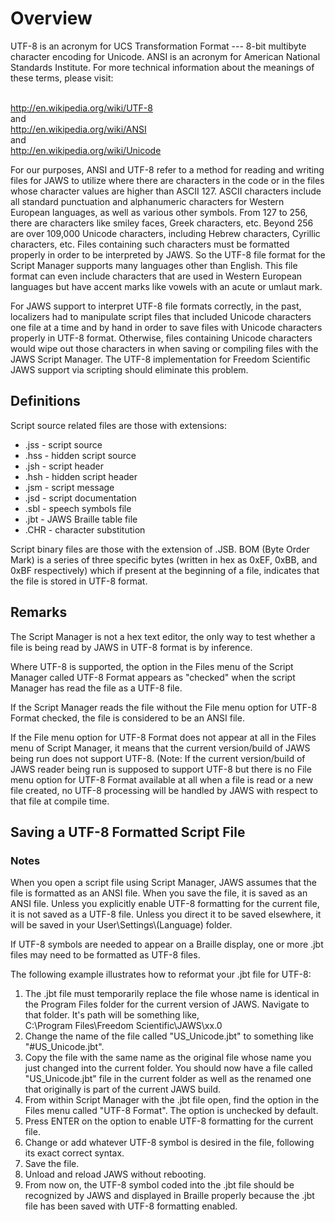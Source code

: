 # Overview

UTF-8 is an acronym for UCS Transformation Format --- 8-bit multibyte
character encoding for Unicode. ANSI is an acronym for American National
Standards Institute. For more technical information about the meanings
of these terms, please visit:

\
<http://en.wikipedia.org/wiki/UTF-8>\
and\
<http://en.wikipedia.org/wiki/ANSI>\
and\
<http://en.wikipedia.org/wiki/Unicode>

For our purposes, ANSI and UTF-8 refer to a method for reading and
writing files for JAWS to utilize where there are characters in the code
or in the files whose character values are higher than ASCII 127. ASCII
characters include all standard punctuation and alphanumeric characters
for Western European languages, as well as various other symbols. From
127 to 256, there are characters like smiley faces, Greek characters,
etc. Beyond 256 are over 109,000 Unicode characters, including Hebrew
characters, Cyrillic characters, etc. Files containing such characters
must be formatted properly in order to be interpreted by JAWS. So the
UTF-8 file format for the Script Manager supports many languages other
than English. This file format can even include characters that are used
in Western European languages but have accent marks like vowels with an
acute or umlaut mark.

For JAWS support to interpret UTF-8 file formats correctly, in the past,
localizers had to manipulate script files that included Unicode
characters one file at a time and by hand in order to save files with
Unicode characters properly in UTF-8 format. Otherwise, files containing
Unicode characters would wipe out those characters in when saving or
compiling files with the JAWS Script Manager. The UTF-8 implementation
for Freedom Scientific JAWS support via scripting should eliminate this
problem.

## Definitions

Script source related files are those with extensions:

- .jss - script source
- .hss - hidden script source
- .jsh - script header
- .hsh - hidden script header
- .jsm - script message
- .jsd - script documentation
- .sbl - speech symbols file
- .jbt - JAWS Braille table file
- .CHR - character substitution

Script binary files are those with the extension of .JSB. BOM (Byte
Order Mark) is a series of three specific bytes (written in hex as 0xEF,
0xBB, and 0xBF respectively) which if present at the beginning of a
file, indicates that the file is stored in UTF-8 format.

## Remarks

The Script Manager is not a hex text editor, the only way to test
whether a file is being read by JAWS in UTF-8 format is by inference.

Where UTF-8 is supported, the option in the Files menu of the Script
Manager called UTF-8 Format appears as "checked" when the script Manager
has read the file as a UTF-8 file.

If the Script Manager reads the file without the File menu option for
UTF-8 Format checked, the file is considered to be an ANSI file.

If the File menu option for UTF-8 Format does not appear at all in the
Files menu of Script Manager, it means that the current version/build of
JAWS being run does not support UTF-8. (Note: If the current
version/build of JAWS reader being run is supposed to support UTF-8 but
there is no File menu option for UTF-8 Format available at all when a
file is read or a new file created, no UTF-8 processing will be handled
by JAWS with respect to that file at compile time.

## Saving a UTF-8 Formatted Script File

### Notes

When you open a script file using Script Manager, JAWS assumes that the
file is formatted as an ANSI file. When you save the file, it is saved
as an ANSI file. Unless you explicitly enable UTF-8 formatting for the
current file, it is not saved as a UTF-8 file. Unless you direct it to
be saved elsewhere, it will be saved in your User\\Settings\\(Language)
folder.

If UTF-8 symbols are needed to appear on a Braille display, one or more
.jbt files may need to be formatted as UTF-8 files.

The following example illustrates how to reformat your .jbt file for
UTF-8:

1.  The .jbt file must temporarily replace the file whose name is
    identical in the Program Files folder for the current version of
    JAWS. Navigate to that folder. It's path will be something like,\
    C:\\Program Files\\Freedom Scientific\\JAWS\\xx.0
2.  Change the name of the file called "US_Unicode.jbt" to something
    like "#US_Unicode.jbt".
3.  Copy the file with the same name as the original file whose name you
    just changed into the current folder. You should now have a file
    called "US_Unicode.jbt" file in the current folder as well as the
    renamed one that originally is part of the current JAWS build.
4.  From within Script Manager with the .jbt file open, find the option
    in the Files menu called \"UTF-8 Format\". The option is unchecked
    by default.
5.  Press ENTER on the option to enable UTF-8 formatting for the current
    file.
6.  Change or add whatever UTF-8 symbol is desired in the file,
    following its exact correct syntax.
7.  Save the file.
8.  Unload and reload JAWS without rebooting.
9.  From now on, the UTF-8 symbol coded into the .jbt file should be
    recognized by JAWS and displayed in Braille properly because the
    .jbt file has been saved with UTF-8 formatting enabled.

